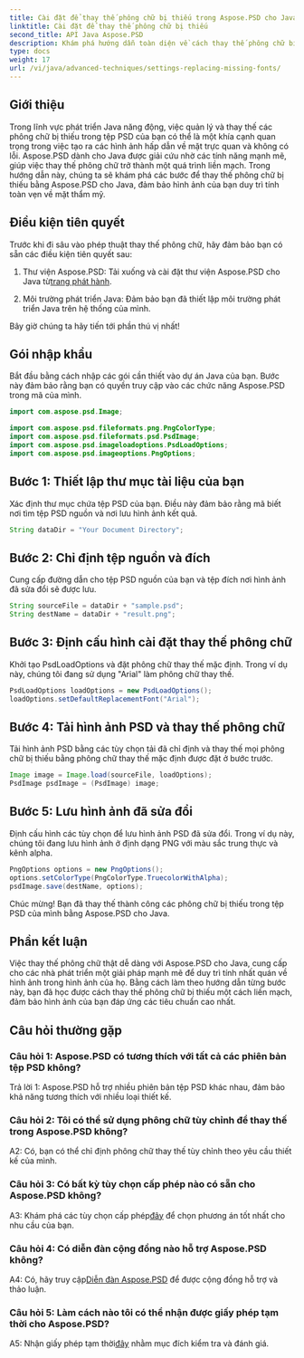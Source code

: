 ```yaml
---
title: Cài đặt để thay thế phông chữ bị thiếu trong Aspose.PSD cho Java
linktitle: Cài đặt để thay thế phông chữ bị thiếu
second_title: API Java Aspose.PSD
description: Khám phá hướng dẫn toàn diện về cách thay thế phông chữ bị thiếu trong Aspose.PSD cho Java. Nâng cao thiết kế hình ảnh của bạn với quản lý phông chữ liền mạch.
type: docs
weight: 17
url: /vi/java/advanced-techniques/settings-replacing-missing-fonts/
---
```

## Giới thiệu

Trong lĩnh vực phát triển Java năng động, việc quản lý và thay thế các phông chữ bị thiếu trong tệp PSD của bạn có thể là một khía cạnh quan trọng trong việc tạo ra các hình ảnh hấp dẫn về mặt trực quan và không có lỗi. Aspose.PSD dành cho Java được giải cứu nhờ các tính năng mạnh mẽ, giúp việc thay thế phông chữ trở thành một quá trình liền mạch. Trong hướng dẫn này, chúng ta sẽ khám phá các bước để thay thế phông chữ bị thiếu bằng Aspose.PSD cho Java, đảm bảo hình ảnh của bạn duy trì tính toàn vẹn về mặt thẩm mỹ.

## Điều kiện tiên quyết

Trước khi đi sâu vào phép thuật thay thế phông chữ, hãy đảm bảo bạn có sẵn các điều kiện tiên quyết sau:

1.  Thư viện Aspose.PSD: Tải xuống và cài đặt thư viện Aspose.PSD cho Java từ[trang phát hành](https://releases.aspose.com/psd/java/).

2. Môi trường phát triển Java: Đảm bảo bạn đã thiết lập môi trường phát triển Java trên hệ thống của mình.

Bây giờ chúng ta hãy tiến tới phần thú vị nhất!

## Gói nhập khẩu

Bắt đầu bằng cách nhập các gói cần thiết vào dự án Java của bạn. Bước này đảm bảo rằng bạn có quyền truy cập vào các chức năng Aspose.PSD trong mã của mình.

```java
import com.aspose.psd.Image;

import com.aspose.psd.fileformats.png.PngColorType;
import com.aspose.psd.fileformats.psd.PsdImage;
import com.aspose.psd.imageloadoptions.PsdLoadOptions;
import com.aspose.psd.imageoptions.PngOptions;
```

## Bước 1: Thiết lập thư mục tài liệu của bạn

Xác định thư mục chứa tệp PSD của bạn. Điều này đảm bảo rằng mã biết nơi tìm tệp PSD nguồn và nơi lưu hình ảnh kết quả.

```java
String dataDir = "Your Document Directory";
```

## Bước 2: Chỉ định tệp nguồn và đích

Cung cấp đường dẫn cho tệp PSD nguồn của bạn và tệp đích nơi hình ảnh đã sửa đổi sẽ được lưu.

```java
String sourceFile = dataDir + "sample.psd";
String destName = dataDir + "result.png";
```

## Bước 3: Định cấu hình cài đặt thay thế phông chữ

Khởi tạo PsdLoadOptions và đặt phông chữ thay thế mặc định. Trong ví dụ này, chúng tôi đang sử dụng "Arial" làm phông chữ thay thế.

```java
PsdLoadOptions loadOptions = new PsdLoadOptions();
loadOptions.setDefaultReplacementFont("Arial");
```

## Bước 4: Tải hình ảnh PSD và thay thế phông chữ

Tải hình ảnh PSD bằng các tùy chọn tải đã chỉ định và thay thế mọi phông chữ bị thiếu bằng phông chữ thay thế mặc định được đặt ở bước trước.

```java
Image image = Image.load(sourceFile, loadOptions);
PsdImage psdImage = (PsdImage) image;
```

## Bước 5: Lưu hình ảnh đã sửa đổi

Định cấu hình các tùy chọn để lưu hình ảnh PSD đã sửa đổi. Trong ví dụ này, chúng tôi đang lưu hình ảnh ở định dạng PNG với màu sắc trung thực và kênh alpha.

```java
PngOptions options = new PngOptions();
options.setColorType(PngColorType.TruecolorWithAlpha);
psdImage.save(destName, options);
```

Chúc mừng! Bạn đã thay thế thành công các phông chữ bị thiếu trong tệp PSD của mình bằng Aspose.PSD cho Java.

## Phần kết luận

Việc thay thế phông chữ thật dễ dàng với Aspose.PSD cho Java, cung cấp cho các nhà phát triển một giải pháp mạnh mẽ để duy trì tính nhất quán về hình ảnh trong hình ảnh của họ. Bằng cách làm theo hướng dẫn từng bước này, bạn đã học được cách thay thế phông chữ bị thiếu một cách liền mạch, đảm bảo hình ảnh của bạn đáp ứng các tiêu chuẩn cao nhất.

## Câu hỏi thường gặp

### Câu hỏi 1: Aspose.PSD có tương thích với tất cả các phiên bản tệp PSD không?

Trả lời 1: Aspose.PSD hỗ trợ nhiều phiên bản tệp PSD khác nhau, đảm bảo khả năng tương thích với nhiều loại thiết kế.

### Câu hỏi 2: Tôi có thể sử dụng phông chữ tùy chỉnh để thay thế trong Aspose.PSD không?

A2: Có, bạn có thể chỉ định phông chữ thay thế tùy chỉnh theo yêu cầu thiết kế của mình.

### Câu hỏi 3: Có bất kỳ tùy chọn cấp phép nào có sẵn cho Aspose.PSD không?

 A3: Khám phá các tùy chọn cấp phép[đây](https://purchase.aspose.com/buy) để chọn phương án tốt nhất cho nhu cầu của bạn.

### Câu hỏi 4: Có diễn đàn cộng đồng nào hỗ trợ Aspose.PSD không?

 A4: Có, hãy truy cập[Diễn đàn Aspose.PSD](https://forum.aspose.com/c/psd/34) để được cộng đồng hỗ trợ và thảo luận.

### Câu hỏi 5: Làm cách nào tôi có thể nhận được giấy phép tạm thời cho Aspose.PSD?

 A5: Nhận giấy phép tạm thời[đây](https://purchase.aspose.com/temporary-license/) nhằm mục đích kiểm tra và đánh giá.